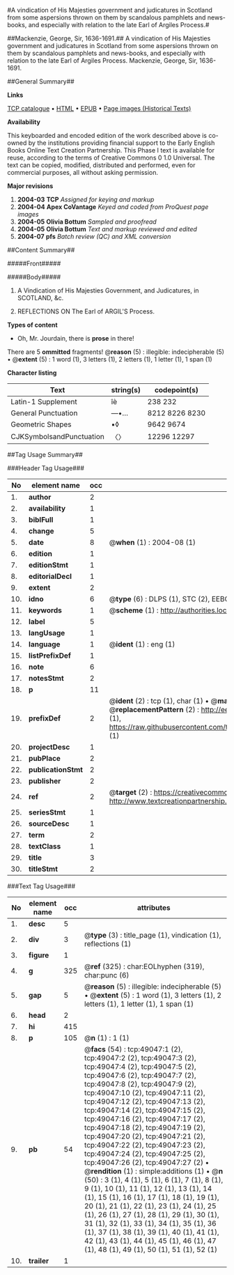 #A vindication of His Majesties government and judicatures in Scotland from some aspersions thrown on them by scandalous pamphlets and news-books, and especially with relation to the late Earl of Argiles Process.#

##Mackenzie, George, Sir, 1636-1691.##
A vindication of His Majesties government and judicatures in Scotland from some aspersions thrown on them by scandalous pamphlets and news-books, and especially with relation to the late Earl of Argiles Process.
Mackenzie, George, Sir, 1636-1691.

##General Summary##

**Links**

[TCP catalogue](http://www.ota.ox.ac.uk/tcp/)  • 
[HTML](http://tei.it.ox.ac.uk/tcp/Texts-HTML/free/A50/A50897.html)  • 
[EPUB](http://tei.it.ox.ac.uk/tcp/Texts-EPUB/free/A50/A50897.epub) • 
[Page images (Historical Texts)](https://data.historicaltexts.jisc.ac.uk/view?pubId=eebo-11780927e&pageId=eebo-11780927e-49047-1)

**Availability**

This keyboarded and encoded edition of the
	       work described above is co-owned by the institutions
	       providing financial support to the Early English Books
	       Online Text Creation Partnership. This Phase I text is
	       available for reuse, according to the terms of Creative
	       Commons 0 1.0 Universal. The text can be copied,
	       modified, distributed and performed, even for
	       commercial purposes, all without asking permission.

**Major revisions**

1. __2004-03__ __TCP__ *Assigned for keying and markup*
1. __2004-04__ __Apex CoVantage__ *Keyed and coded from ProQuest page images*
1. __2004-05__ __Olivia Bottum__ *Sampled and proofread*
1. __2004-05__ __Olivia Bottum__ *Text and markup reviewed and edited*
1. __2004-07__ __pfs__ *Batch review (QC) and XML conversion*

##Content Summary##

#####Front#####

#####Body#####

1. A Vindication of His Majesties Government, and Judicatures, in SCOTLAND, &c.

1. REFLECTIONS ON The Earl of ARGIL'S Process.

**Types of content**

  * Oh, Mr. Jourdain, there is **prose** in there!

There are 5 **ommitted** fragments! 
 @__reason__ (5) : illegible: indecipherable (5)  •  @__extent__ (5) : 1 word (1), 3 letters (1), 2 letters (1), 1 letter (1), 1 span (1)

**Character listing**


|Text|string(s)|codepoint(s)|
|---|---|---|
|Latin-1 Supplement|îè|238 232|
|General Punctuation|—•…|8212 8226 8230|
|Geometric Shapes|▪◊|9642 9674|
|CJKSymbolsandPunctuation|〈〉|12296 12297|

##Tag Usage Summary##

###Header Tag Usage###

|No|element name|occ|attributes|
|---|---|---|---|
|1.|__author__|2||
|2.|__availability__|1||
|3.|__biblFull__|1||
|4.|__change__|5||
|5.|__date__|8| @__when__ (1) : 2004-08 (1)|
|6.|__edition__|1||
|7.|__editionStmt__|1||
|8.|__editorialDecl__|1||
|9.|__extent__|2||
|10.|__idno__|6| @__type__ (6) : DLPS (1), STC (2), EEBO-CITATION (1), OCLC (1), VID (1)|
|11.|__keywords__|1| @__scheme__ (1) : http://authorities.loc.gov/ (1)|
|12.|__label__|5||
|13.|__langUsage__|1||
|14.|__language__|1| @__ident__ (1) : eng (1)|
|15.|__listPrefixDef__|1||
|16.|__note__|6||
|17.|__notesStmt__|2||
|18.|__p__|11||
|19.|__prefixDef__|2| @__ident__ (2) : tcp (1), char (1)  •  @__matchPattern__ (2) : ([0-9\-]+):([0-9IVX]+) (1), (.+) (1)  •  @__replacementPattern__ (2) : http://eebo.chadwyck.com/downloadtiff?vid=$1&page=$2 (1), https://raw.githubusercontent.com/textcreationpartnership/Texts/master/tcpchars.xml#$1 (1)|
|20.|__projectDesc__|1||
|21.|__pubPlace__|2||
|22.|__publicationStmt__|2||
|23.|__publisher__|2||
|24.|__ref__|2| @__target__ (2) : https://creativecommons.org/publicdomain/zero/1.0/ (1), http://www.textcreationpartnership.org/docs/. (1)|
|25.|__seriesStmt__|1||
|26.|__sourceDesc__|1||
|27.|__term__|2||
|28.|__textClass__|1||
|29.|__title__|3||
|30.|__titleStmt__|2||


###Text Tag Usage###

|No|element name|occ|attributes|
|---|---|---|---|
|1.|__desc__|5||
|2.|__div__|3| @__type__ (3) : title_page (1), vindication (1), reflections (1)|
|3.|__figure__|1||
|4.|__g__|325| @__ref__ (325) : char:EOLhyphen (319), char:punc (6)|
|5.|__gap__|5| @__reason__ (5) : illegible: indecipherable (5)  •  @__extent__ (5) : 1 word (1), 3 letters (1), 2 letters (1), 1 letter (1), 1 span (1)|
|6.|__head__|2||
|7.|__hi__|415||
|8.|__p__|105| @__n__ (1) : 1 (1)|
|9.|__pb__|54| @__facs__ (54) : tcp:49047:1 (2), tcp:49047:2 (2), tcp:49047:3 (2), tcp:49047:4 (2), tcp:49047:5 (2), tcp:49047:6 (2), tcp:49047:7 (2), tcp:49047:8 (2), tcp:49047:9 (2), tcp:49047:10 (2), tcp:49047:11 (2), tcp:49047:12 (2), tcp:49047:13 (2), tcp:49047:14 (2), tcp:49047:15 (2), tcp:49047:16 (2), tcp:49047:17 (2), tcp:49047:18 (2), tcp:49047:19 (2), tcp:49047:20 (2), tcp:49047:21 (2), tcp:49047:22 (2), tcp:49047:23 (2), tcp:49047:24 (2), tcp:49047:25 (2), tcp:49047:26 (2), tcp:49047:27 (2)  •  @__rendition__ (1) : simple:additions (1)  •  @__n__ (50) : 3 (1), 4 (1), 5 (1), 6 (1), 7 (1), 8 (1), 9 (1), 10 (1), 11 (1), 12 (1), 13 (1), 14 (1), 15 (1), 16 (1), 17 (1), 18 (1), 19 (1), 20 (1), 21 (1), 22 (1), 23 (1), 24 (1), 25 (1), 26 (1), 27 (1), 28 (1), 29 (1), 30 (1), 31 (1), 32 (1), 33 (1), 34 (1), 35 (1), 36 (1), 37 (1), 38 (1), 39 (1), 40 (1), 41 (1), 42 (1), 43 (1), 44 (1), 45 (1), 46 (1), 47 (1), 48 (1), 49 (1), 50 (1), 51 (1), 52 (1)|
|10.|__trailer__|1||
